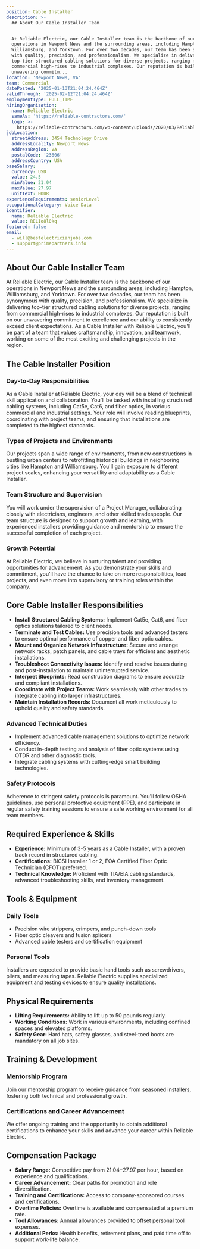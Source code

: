```yaml
---
position: Cable Installer
description: >-
  ## About Our Cable Installer Team


  At Reliable Electric, our Cable Installer team is the backbone of our
  operations in Newport News and the surrounding areas, including Hampton,
  Williamsburg, and Yorktown. For over two decades, our team has been synonymous
  with quality, precision, and professionalism. We specialize in delivering
  top-tier structured cabling solutions for diverse projects, ranging from
  commercial high-rises to industrial complexes. Our reputation is built on our
  unwavering commitm...
location: 'Newport News, VA'
team: Commercial
datePosted: '2025-01-13T21:04:24.464Z'
validThrough: '2025-02-12T21:04:24.464Z'
employmentType: FULL_TIME
hiringOrganization:
  name: Reliable Electric
  sameAs: 'https://reliable-contractors.com/'
  logo: >-
    https://reliable-contractors.com/wp-content/uploads/2020/03/Reliable-Electric-Logo.jpg
jobLocation:
  streetAddress: 3454 Technology Drive
  addressLocality: Newport News
  addressRegion: VA
  postalCode: '23606'
  addressCountry: USA
baseSalary:
  currency: USD
  value: 24.5
  minValue: 21.04
  maxValue: 27.97
  unitText: HOUR
experienceRequirements: seniorLevel
occupationalCategory: Voice Data
identifier:
  name: Reliable Electric
  value: RELIo8l0kq
featured: false
email:
  - will@bestelectricianjobs.com
  - support@primepartners.info
---
```




## About Our Cable Installer Team

At Reliable Electric, our Cable Installer team is the backbone of our operations in Newport News and the surrounding areas, including Hampton, Williamsburg, and Yorktown. For over two decades, our team has been synonymous with quality, precision, and professionalism. We specialize in delivering top-tier structured cabling solutions for diverse projects, ranging from commercial high-rises to industrial complexes. Our reputation is built on our unwavering commitment to excellence and our ability to consistently exceed client expectations. As a Cable Installer with Reliable Electric, you'll be part of a team that values craftsmanship, innovation, and teamwork, working on some of the most exciting and challenging projects in the region.

## The Cable Installer Position

### Day-to-Day Responsibilities

As a Cable Installer at Reliable Electric, your day will be a blend of technical skill application and collaboration. You'll be tasked with installing structured cabling systems, including Cat5e, Cat6, and fiber optics, in various commercial and industrial settings. Your role will involve reading blueprints, coordinating with project teams, and ensuring that installations are completed to the highest standards.

### Types of Projects and Environments

Our projects span a wide range of environments, from new constructions in bustling urban centers to retrofitting historical buildings in neighboring cities like Hampton and Williamsburg. You'll gain exposure to different project scales, enhancing your versatility and adaptability as a Cable Installer.

### Team Structure and Supervision

You will work under the supervision of a Project Manager, collaborating closely with electricians, engineers, and other skilled tradespeople. Our team structure is designed to support growth and learning, with experienced installers providing guidance and mentorship to ensure the successful completion of each project.

### Growth Potential

At Reliable Electric, we believe in nurturing talent and providing opportunities for advancement. As you demonstrate your skills and commitment, you'll have the chance to take on more responsibilities, lead projects, and even move into supervisory or training roles within the company.

## Core Cable Installer Responsibilities

- **Install Structured Cabling Systems:** Implement Cat5e, Cat6, and fiber optics solutions tailored to client needs.
- **Terminate and Test Cables:** Use precision tools and advanced testers to ensure optimal performance of copper and fiber optic cables.
- **Mount and Organize Network Infrastructure:** Secure and arrange network racks, patch panels, and cable trays for efficient and aesthetic installations.
- **Troubleshoot Connectivity Issues:** Identify and resolve issues during and post-installation to maintain uninterrupted service.
- **Interpret Blueprints:** Read construction diagrams to ensure accurate and compliant installations.
- **Coordinate with Project Teams:** Work seamlessly with other trades to integrate cabling into larger infrastructures.
- **Maintain Installation Records:** Document all work meticulously to uphold quality and safety standards.

### Advanced Technical Duties

- Implement advanced cable management solutions to optimize network efficiency.
- Conduct in-depth testing and analysis of fiber optic systems using OTDR and other diagnostic tools.
- Integrate cabling systems with cutting-edge smart building technologies.

### Safety Protocols

Adherence to stringent safety protocols is paramount. You'll follow OSHA guidelines, use personal protective equipment (PPE), and participate in regular safety training sessions to ensure a safe working environment for all team members.

## Required Experience & Skills

- **Experience:** Minimum of 3-5 years as a Cable Installer, with a proven track record in structured cabling.
- **Certifications:** BICSI Installer 1 or 2, FOA Certified Fiber Optic Technician (CFOT) preferred.
- **Technical Knowledge:** Proficient with TIA/EIA cabling standards, advanced troubleshooting skills, and inventory management.

## Tools & Equipment

### Daily Tools

- Precision wire strippers, crimpers, and punch-down tools
- Fiber optic cleavers and fusion splicers
- Advanced cable testers and certification equipment

### Personal Tools

Installers are expected to provide basic hand tools such as screwdrivers, pliers, and measuring tapes. Reliable Electric supplies specialized equipment and testing devices to ensure quality installations.

## Physical Requirements

- **Lifting Requirements:** Ability to lift up to 50 pounds regularly.
- **Working Conditions:** Work in various environments, including confined spaces and elevated platforms.
- **Safety Gear:** Hard hats, safety glasses, and steel-toed boots are mandatory on all job sites.

## Training & Development

### Mentorship Program

Join our mentorship program to receive guidance from seasoned installers, fostering both technical and professional growth.

### Certifications and Career Advancement

We offer ongoing training and the opportunity to obtain additional certifications to enhance your skills and advance your career within Reliable Electric.

## Compensation Package

- **Salary Range:** Competitive pay from $21.04-$27.97 per hour, based on experience and qualifications.
- **Career Advancement:** Clear paths for promotion and role diversification.
- **Training and Certifications:** Access to company-sponsored courses and certifications.
- **Overtime Policies:** Overtime is available and compensated at a premium rate.
- **Tool Allowances:** Annual allowances provided to offset personal tool expenses.
- **Additional Perks:** Health benefits, retirement plans, and paid time off to support work-life balance.